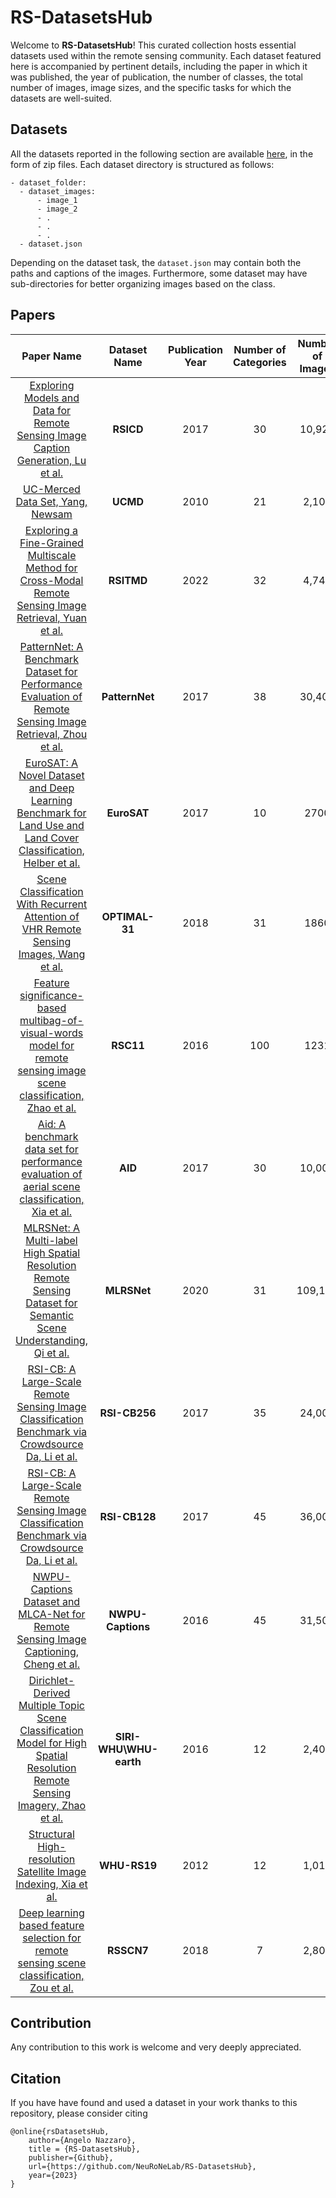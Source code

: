 # RS-DatasetsHub
Welcome to **RS-DatasetsHub**! 
This curated collection hosts essential datasets used within the remote sensing community. Each dataset featured here is accompanied by pertinent details, including the paper in which it was published, the year of publication, the number of classes, the total number of images, image sizes, and the specific tasks for which the datasets are well-suited.

## Datasets
All the datasets reported in the following section are available [here](https://mega.nz/folder/SNlR3ayC#7EFZiVPhmmkKsrL4LtXmNQ), in the form of zip files. Each dataset directory is structured as follows: 
```
- dataset_folder:
  - dataset_images:
      - image_1
      - image_2
      - .
      - .
      - .
  - dataset.json
```
Depending on the dataset task, the `dataset.json` may contain both the paths and captions of the images. Furthermore, some dataset may have sub-directories for better organizing images based on the class. 

## Papers 

| Paper Name                                                                                                      | Dataset Name | Publication Year | Number of Categories | Number of Images | Images Size | Task |
|:---------------------------------------------------------------------------------------------------------------:|:--------------:|:---------------------:|:----------------------:|:------------------:|:----------------:|:------:|
| [Exploring Models and Data for Remote Sensing Image Caption Generation, Lu et al.](https://arxiv.org/pdf/1712.07835v1.pdf) | **RSICD**   | 2017 | 30    | 10,921  | 224x224 | Captioning & Classification |
| [UC-Merced Data Set, Yang, Newsam](https://www.researchgate.net/publication/221589425_Bag-of-visual-words_and_spatial_extensions_for_land-use_classification) | **UCMD**   | 2010 | 21    | 2,100  | 256x256 | Captioning & Classification |
| [Exploring a Fine-Grained Multiscale Method for Cross-Modal Remote Sensing Image Retrieval, Yuan et al.](https://arxiv.org/ftp/arxiv/papers/2204/2204.09868.pdf) | **RSITMD**   | 2022 | 32    | 4,743   | 224x224 | Captioning & Classification |
| [PatternNet: A Benchmark Dataset for Performance Evaluation of Remote Sensing Image Retrieval, Zhou et al.](https://arxiv.org/ftp/arxiv/papers/1706/1706.03424.pdf) | **PatternNet**   | 2017 | 38    | 30,400  | 256x256 | Classification |
| [EuroSAT: A Novel Dataset and Deep Learning Benchmark for Land Use and Land Cover Classification, Helber et al.](https://www.researchgate.net/publication/319463676_EuroSAT_A_Novel_Dataset_and_Deep_Learning_Benchmark_for_Land_Use_and_Land_Cover_Classification/link/5c41669c299bf12be3d04de1/download) | **EuroSAT**   | 2017 | 10    | 2700  | 64x64 | Classification |
| [Scene Classification With Recurrent Attention of VHR Remote Sensing Images, Wang et al.](https://ieeexplore.ieee.org/document/8454883) | **OPTIMAL-31**   | 2018  | 31    | 1860| 256x256 | Classification |
| [Feature significance-based multibag-of-visual-words model for remote sensing image scene classification, Zhao et al.](https://www.researchgate.net/publication/305259567_Feature_significance-based_multibag-of-visual-words_model_for_remote_sensing_image_scene_classification) | **RSC11**   | 2016  | 100    | 1231 | 512x512 | Classification |
| [Aid: A benchmark data set for performance evaluation of aerial scene classification, Xia et al.](https://ieeexplore.ieee.org/document/7907303) | **AID**   | 2017  | 30    | 10,000| 600x600 | Classification |
| [MLRSNet: A Multi-label High Spatial Resolution Remote Sensing Dataset for Semantic Scene Understanding, Qi et al.](https://www.sciencedirect.com/science/article/abs/pii/S0924271620302677) | **MLRSNet**   | 2020  | 31    | 109,161| 256x256 | Classification |
| [RSI-CB: A Large-Scale Remote Sensing Image Classification Benchmark via Crowdsource Da, Li et al.](https://arxiv.org/ftp/arxiv/papers/1705/1705.10450.pdf) | **RSI-CB256**   | 2017 | 35    | 24,000 | 256x256 | Classification |
| [RSI-CB: A Large-Scale Remote Sensing Image Classification Benchmark via Crowdsource Da, Li et al.](https://arxiv.org/ftp/arxiv/papers/1705/1705.10450.pdf) | **RSI-CB128**   | 2017  | 45    | 36,000 | 128x128 | Classification |
| [NWPU-Captions Dataset and MLCA-Net for Remote Sensing Image Captioning, Cheng et al.](https://ieeexplore.ieee.org/stamp/stamp.jsp?tp=&arnumber=9866055) | **NWPU-Captions**   | 2016  | 45    | 31,500 | 256,256 | Captioning & Classification |
| [Dirichlet-Derived Multiple Topic Scene Classification Model for High Spatial Resolution Remote Sensing Imagery, Zhao et al.](https://ieeexplore.ieee.org/document/8454883) |  **SIRI-WHU\WHU-earth**   | 2016  | 12    | 2,400 | 200x200 | Classification |
| [Structural High-resolution Satellite Image Indexing, Xia et al.](https://www.researchgate.net/publication/41501734_Structural_High-resolution_Satellite_Image_Indexing) | **WHU-RS19**   | 2012  | 12    | 1,013 | 600x600 | Classification |
| [Deep learning based feature selection for remote sensing scene classification, Zou et al.](https://ieeexplore.ieee.org/document/7272047) | **RSSCN7**  | 2018  | 7    | 2,800 | 400x400 | Classification |

## Contribution 

Any contribution to this work is welcome and very deeply appreciated.

## Citation 

If you have have found and used a dataset in your work thanks to this repository, please consider citing
```
@online{rsDatasetsHub,
    author={Angelo Nazzaro}, 
    title = {RS-DatasetsHub},
    publisher={Github},
    url={https://github.com/NeuRoNeLab/RS-DatasetsHub},
    year={2023}
}
```
